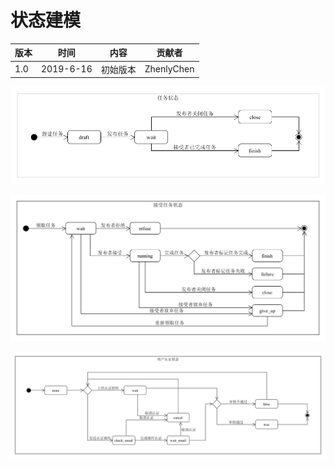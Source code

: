 # 状态建模

| 版本 |时间| 内容 | 贡献者 |
| ----|-- | ---- | ------ |
| 1.0 | 2019-6-16 | 初始版本 | ZhenlyChen |

![TimeForCoin.task.status](status/TimeForCoin.task.status.png)

![TimeForCoin.player.status](status/TimeForCoin.player.status.png)

![TimeForCoin.cerf.status](status/TimeForCoin.cerf.status.png)
